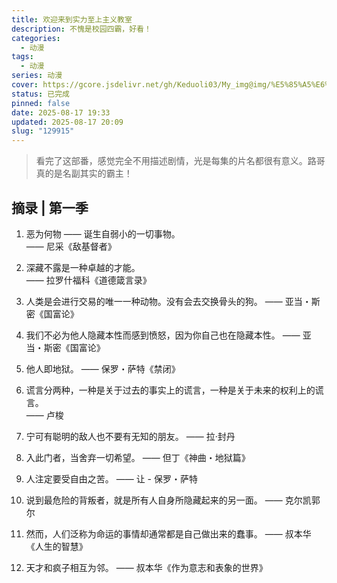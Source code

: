 ```yaml
---
title: 欢迎来到实力至上主义教室
description: 不愧是校园四霸，好看！
categories:
  - 动漫
tags:
  - 动漫
series: 动漫
cover: https://gcore.jsdelivr.net/gh/Keduoli03/My_img@img/%E5%85%A5%E6%AD%A4%E9%97%A8%E8%80%85%EF%BC%8C%E5%BD%93%E8%88%8D%E5%BC%83%E4%B8%80%E5%88%87%E5%B8%8C%E6%9C%9B.webp
status: 已完成
pinned: false
date: 2025-08-17 19:33
updated: 2025-08-17 20:09
slug: "129915"
---
```

> 看完了这部番，感觉完全不用描述剧情，光是每集的片名都很有意义。路哥真的是名副其实的霸主！
>  

## 摘录 | 第一季

1. 恶为何物 —— 诞生自弱小的一切事物。  
	—— 尼采《敌基督者》
	
2. 深藏不露是一种卓越的才能。  
	—— 拉罗什福科《道德箴言录》
3. 人类是会进行交易的唯一一种动物。没有会去交换骨头的狗。
	—— 亚当・斯密《国富论》
4. 我们不必为他人隐藏本性而感到愤怒，因为你自己也在隐藏本性。
	—— 亚当・斯密《国富论》
5. 他人即地狱。
	—— 保罗・萨特《禁闭》
6. 谎言分两种，一种是关于过去的事实上的谎言，一种是关于未来的权利上的谎言。  
	—— 卢梭
7. 宁可有聪明的敌人也不要有无知的朋友。
	—— 拉·封丹
8. 入此门者，当舍弃一切希望。
	—— 但丁《神曲・地狱篇》
9. 人注定要受自由之苦。
	—— 让 - 保罗・萨特
10. 说到最危险的背叛者，就是所有人自身所隐藏起来的另一面。
	—— 克尔凯郭尔
11. 然而，人们泛称为命运的事情却通常都是自己做出来的蠢事。
	—— 叔本华《人生的智慧》
12. 天才和疯子相互为邻。
	—— 叔本华《作为意志和表象的世界》
